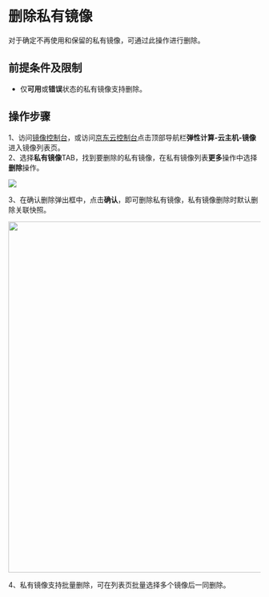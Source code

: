 # 删除私有镜像
对于确定不再使用和保留的私有镜像，可通过此操作进行删除。

## 前提条件及限制
* 仅**可用**或**错误**状态的私有镜像支持删除。

## 操作步骤
1、访问[镜像控制台][1]，或访问[京东云控制台](https://console.jdcloud.com/overview)点击顶部导航栏**弹性计算-云主机-镜像**进入镜像列表页。<br>
2、选择**私有镜像**TAB，找到要删除的私有镜像，在私有镜像列表**更多**操作中选择**删除**操作。

![](https://img1.jcloudcs.com/cn/image/vm/Operation-Guide-Image-delete1.png)

3、在确认删除弹出框中，点击**确认**，即可删除私有镜像，私有镜像删除时默认删除关联快照。
		
<div align="center"><img src="https://img1.jcloudcs.com/cn/image/vm/Operation-Guide-Image-delete2.png" width="700"></div>

4、私有镜像支持批量删除，可在列表页批量选择多个镜像后一同删除。

  [1]: https://cns-console.jdcloud.com/host/image/list
  [3]: ./images/Operation-Guide-Image-delete1.png "Operation-Guide-Image-delete1.png"
  [4]: ./images/Operation-Guide-Image-delete2.png "Operation-Guide-Image-delete2.png"
